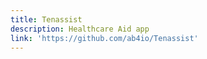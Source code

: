 ```yaml
---
title: Tenassist
description: Healthcare Aid app
link: 'https://github.com/ab4io/Tenassist'
---
```


